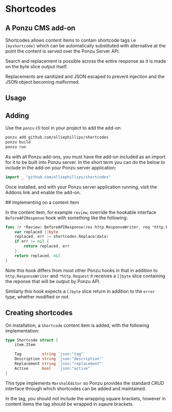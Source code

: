 # Shortcodes

## A Ponzu CMS add-on

Shortcodes allows content items to contain shortcode tags i.e ```[myshortcode]``` which can be automatically substituted with alternative at the point the content is served over the Ponzu Server API.

Search and replacement is possible across the entire response as it is made on the byte slice output itself. 

Replacements are sanitized and JSON escaped to prevent injection and the JSON object becoming malformed.

## Usage

## Adding

Use the ```ponzu``` cli tool in your project to add the add-on.

```bash
ponzu add github.com/olliephillips/shortcodes
ponzu build
ponzu run
```

As with all Ponzu add-ons, you must have the add-on included as an import
for it to be built into Ponzu server. In the short term you can do the below to include in the add-on your Ponzu server application:

```go
import _ "github.com/olliephillips/shortcodes"
```

Once installed, and with your Ponzu server application running, visit the Addons link and enable the add-on.

## Implementing on a content item

In the content item, for example ```review```, override the hookable interface ```BeforeAPIResponse``` hook with something like the following:

```go
func (r *Review) BeforeAPIResponse(res http.ResponseWriter, req *http.Request,      data []byte) ([]byte, error) {
	var replaced []byte
	replaced, err := shortcodes.Replace(data)
	if err != nil {
		return replaced, err
	}
	return replaced, nil
}
```

Note this hook differs from most other Ponzu hooks in that in addition to ```http.ResponseWriter``` and ```*http.Request``` it receives a ```[]byte``` slice containing the reponse that will be output by Ponzu API.

Similarly this hook expects a ```[]byte``` slice return in addition to the ```error``` type, whether modified or not.

## Creating shortcodes

On installation, a ```Shortcode``` content item is added, with the following implementation:

```go
type Shortcode struct {
	item.Item

	Tag         string `json:"tag"`
	Description string `json:"description"`
	Replacement string `json:"replacement"`
	Active      bool   `json:"active"`
}
```

This type implements ```MarshalEditor``` so Ponzu provides the standard CRUD interface through which shortcodes can be added and maintained.

In the tag, you should not include the wrapping square brackets, however in content items the tag should be wrapped in sqaure brackets.
